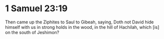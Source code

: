# 1 Samuel 23:19

Then came up the Ziphites to Saul to Gibeah, saying, Doth not David hide himself with us in strong holds in the wood, in the hill of Hachilah, which [is] on the south of Jeshimon?